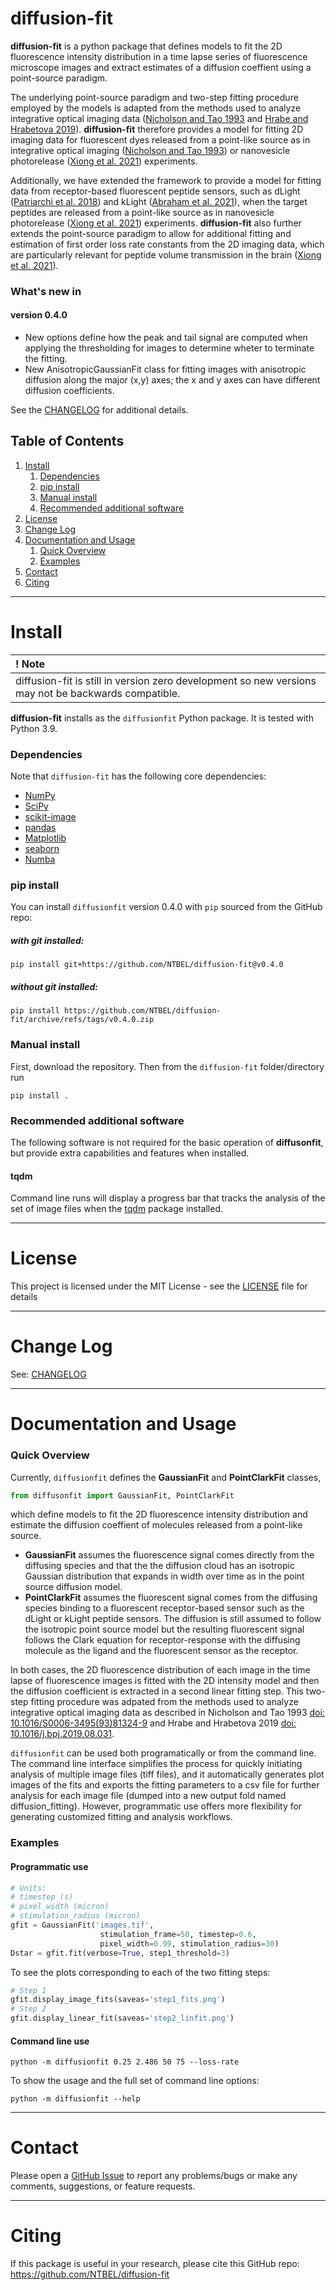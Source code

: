 # diffusion-fit



**diffusion-fit** is a python package that defines models to fit the 2D fluorescence intensity distribution in a time lapse series of fluorescence microscope images and extract estimates of a diffusion coeffient using a point-source paradigm.  

The underlying point-source paradigm and two-step fitting procedure employed by the models is adapted from the methods used to analyze integrative optical imaging data ([Nicholson and Tao 1993](https://doi.org/10.1016/S0006-3495(93)81324-9) and [Hrabe and Hrabetova 2019](https://doi.org/10.1016/j.bpj.2019.08.031)). **diffusion-fit** therefore provides a model for fitting 2D imaging data for fluorescent dyes released from a point-like source as in integrative optical imaging ([Nicholson and Tao 1993](https://doi.org/10.1016/S0006-3495(93)81324-9)) or nanovesicle photorelease ([Xiong et al. 2021](https://doi.org/10.1101/2021.09.10.459853)) experiments.

Additionally, we have extended the framework to provide a model for fitting data from receptor-based fluorescent peptide sensors, such as dLight ([Patriarchi et al. 2018](https://dx.doi.org/10.1126/science.aat4422)) and kLight ([Abraham et al. 2021](https://doi.org/10.1038/s41386-021-01168-2)), when the target peptides are released from a point-like source as in nanovesicle photorelease ([Xiong et al. 2021](https://doi.org/10.1101/2021.09.10.459853)) experiments.
**diffusion-fit** also further extends the point-source paradigm to allow for additional fitting and estimation of first order loss rate constants from the 2D imaging data, which are particularly relevant for peptide volume transmission in the brain ([Xiong et al. 2021](https://doi.org/10.1101/2021.09.10.459853)).  

### What's new in

#### version 0.4.0
 * New options define how the peak and tail signal are computed when applying the thresholding for images to determine wheter to terminate the fitting.
 * New AnisotropicGaussianFit class for fitting images with anisotropic diffusion along the major (x,y) axes; the x and y axes can have different diffusion coefficients. 

See the [CHANGELOG](CHANGELOG.md) for additional details.  

## Table of Contents

 1. [Install](#install)
     1. [Dependencies](#dependencies)
     2. [pip install](#pip-install)
     3. [Manual install](#manual-install)
     4. [Recommended additional software](#recommended-additional-software)
 2. [License](#license)
 3. [Change Log](#change-log)
 4. [Documentation and Usage](#documentation-and-usage)
     1. [Quick Overview](#quick-overview)
     2. [Examples](#examples)
 5. [Contact](#contact)
 6. [Citing](#citing)  

------

# Install

| **! Note** |
| :--- |
|  diffusion-fit is still in version zero development so new versions may not be backwards compatible. |

**diffusion-fit** installs as the `diffusionfit` Python package. It is tested with Python 3.9.

### Dependencies
Note that `diffusion-fit` has the following core dependencies:
   * [NumPy](http://www.numpy.org/)
   * [SciPy](https://www.scipy.org/)
   * [scikit-image](https://scikit-image.org/)
   * [pandas](https://pandas.pydata.org/)
   * [Matplotlib](https://matplotlib.org/)
   * [seaborn](https://seaborn.pydata.org/)
   * [Numba](https://numba.pydata.org/)

### pip install
You can install `diffusionfit` version 0.4.0 with `pip` sourced from the GitHub repo:

##### with git installed:
```
pip install git+https://github.com/NTBEL/diffusion-fit@v0.4.0
```

##### without git installed:
```
pip install https://github.com/NTBEL/diffusion-fit/archive/refs/tags/v0.4.0.zip
```
### Manual install
First, download the repository. Then from the `diffusion-fit` folder/directory run
```
pip install .
```

### Recommended additional software

The following software is not required for the basic operation of **diffusonfit**, but provide extra capabilities and features when installed.

#### tqdm
Command line runs will display a progress bar that tracks the analysis of the set of image files when the [tqdm](https://github.com/tqdm/tqdm) package installed.  

------

# License

This project is licensed under the MIT License - see the [LICENSE](LICENSE.md) file for details

------

# Change Log

See: [CHANGELOG](CHANGELOG.md)

------

# Documentation and Usage

### Quick Overview
Currently, `diffusionfit` defines the **GaussianFit** and **PointClarkFit** classes,
```python
from diffusonfit import GaussianFit, PointClarkFit
```
which define models to fit the 2D fluorescence intensity distribution and estimate the diffusion coeffient of
molecules released from a point-like source.

  * **GaussianFit** assumes the fluorescence signal comes directly from the diffusing species and that the the diffusion cloud has an isotropic Gaussian distribution that expands in width over time as in the point source diffusion model.
  * **PointClarkFit** assumes the fluorescent signal comes from the diffusing species binding to a fluorescent receptor-based sensor such as the dLight or kLight peptide sensors. The diffusion is still assumed to follow the isotropic point source model but the resulting fluorescent signal follows the Clark equation for receptor-response with the diffusing molecule as the ligand and the fluorescent sensor as the receptor.

In both cases, the 2D fluorescence distribution of each image in the time lapse of fluorescence images is fitted with the 2D intensity model and then the diffusion coefficient is extracted in a second linear fitting step. This two-step fitting procedure was adpated from the methods used to analyze integrative optical imaging data as described in Nicholson and Tao 1993 [doi: 10.1016/S0006-3495(93)81324-9](https://doi.org/10.1016/S0006-3495(93)81324-9) and Hrabe and Hrabetova 2019 [doi: 10.1016/j.bpj.2019.08.031](https://doi.org/10.1016/j.bpj.2019.08.031).

`diffusionfit` can be used both programatically or from the command line. The command line interface simplifies the process for quickly initiating analysis of multiple image files (tiff files), and it automatically generates plot images of the fits and exports the fitting parameters to a csv file for further analysis for each image file (dumped into a new output fold named diffusion_fitting). However, programmatic use offers more flexibility for generating customized fitting and analysis workflows.   

### Examples

#### Programmatic use
```python
# Units:
# timestep (s)
# pixel_width (micron)
# stimulation_radius (micron)
gfit = GaussianFit('images.tif',
                    stimulation_frame=50, timestep=0.6,
                    pixel_width=0.99, stimulation_radius=30)
Dstar = gfit.fit(verbose=True, step1_threshold=3)                    
```
To see the plots corresponding to each of the two fitting steps:
```python
# Step 1
gfit.display_image_fits(saveas='step1_fits.png')
# Step 2
gfit.display_linear_fit(saveas='step2_linfit.png')
```
#### Command line use
```
python -m diffusionfit 0.25 2.486 50 75 --loss-rate
```
To show the usage and the full set of command line options:
```
python -m diffusionfit --help
```

------

# Contact

Please open a [GitHub Issue](https://github.com/NTBEL/diffusion-fit/issues) to
report any problems/bugs or make any comments, suggestions, or feature requests.

------

# Citing
If this package is useful in your research, please cite this GitHub repo: https://github.com/NTBEL/diffusion-fit
